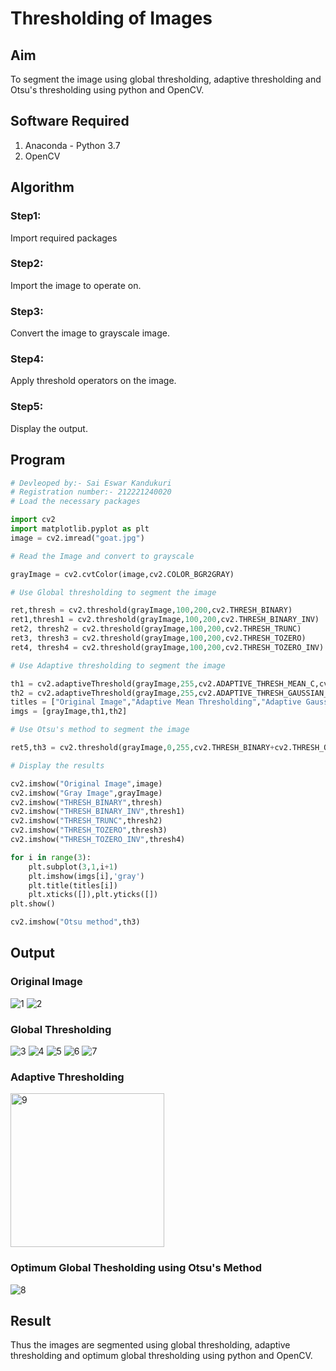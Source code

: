 # Thresholding of Images
## Aim
To segment the image using global thresholding, adaptive thresholding and Otsu's thresholding using python and OpenCV.

## Software Required
1. Anaconda - Python 3.7
2. OpenCV

## Algorithm

### Step1:

Import required packages
<br>

### Step2:

Import the image to operate on.
<br>

### Step3:

Convert the image to grayscale image.
<br>

### Step4:

Apply threshold operators on the image.
<br>

### Step5:

Display the output.
<br>

## Program

```python
# Devleoped by:- Sai Eswar Kandukuri
# Registration number:- 212221240020
# Load the necessary packages

import cv2
import matplotlib.pyplot as plt
image = cv2.imread("goat.jpg")

# Read the Image and convert to grayscale

grayImage = cv2.cvtColor(image,cv2.COLOR_BGR2GRAY)

# Use Global thresholding to segment the image

ret,thresh = cv2.threshold(grayImage,100,200,cv2.THRESH_BINARY)
ret1,thresh1 = cv2.threshold(grayImage,100,200,cv2.THRESH_BINARY_INV)
ret2, thresh2 = cv2.threshold(grayImage,100,200,cv2.THRESH_TRUNC)
ret3, thresh3 = cv2.threshold(grayImage,100,200,cv2.THRESH_TOZERO)
ret4, thresh4 = cv2.threshold(grayImage,100,200,cv2.THRESH_TOZERO_INV)

# Use Adaptive thresholding to segment the image

th1 = cv2.adaptiveThreshold(grayImage,255,cv2.ADAPTIVE_THRESH_MEAN_C,cv2.THRESH_BINARY,11,2)
th2 = cv2.adaptiveThreshold(grayImage,255,cv2.ADAPTIVE_THRESH_GAUSSIAN_C,cv2.THRESH_BINARY,11,2)
titles = ["Original Image","Adaptive Mean Thresholding","Adaptive Gaussian Thresholding"]
imgs = [grayImage,th1,th2]

# Use Otsu's method to segment the image 

ret5,th3 = cv2.threshold(grayImage,0,255,cv2.THRESH_BINARY+cv2.THRESH_OTSU)

# Display the results

cv2.imshow("Original Image",image)
cv2.imshow("Gray Image",grayImage)
cv2.imshow("THRESH_BINARY",thresh)
cv2.imshow("THRESH_BINARY_INV",thresh1)
cv2.imshow("THRESH_TRUNC",thresh2)
cv2.imshow("THRESH_TOZERO",thresh3)
cv2.imshow("THRESH_TOZERO_INV",thresh4)

for i in range(3):
    plt.subplot(3,1,i+1)
    plt.imshow(imgs[i],'gray')
    plt.title(titles[i])
    plt.xticks([]),plt.yticks([])
plt.show()

cv2.imshow("Otsu method",th3)
```
## Output

### Original Image

![1](https://user-images.githubusercontent.com/93427011/169686690-8757051a-edc6-41c4-ab2c-2b02932ef1d5.jpeg)
![2](https://user-images.githubusercontent.com/93427011/169686695-8d9b49b7-918f-4e73-bd25-80c85dbbeed7.jpeg)


### Global Thresholding
![3](https://user-images.githubusercontent.com/93427011/169686705-83ae370c-67d6-4bb5-8f90-44c7f2de9d29.jpeg)
![4](https://user-images.githubusercontent.com/93427011/169686708-48742021-548e-4394-a750-8cd7f1ff0744.jpeg)
![5](https://user-images.githubusercontent.com/93427011/169686714-f522ed81-796d-459e-900c-7fcc7c61e03d.jpeg)
![6](https://user-images.githubusercontent.com/93427011/169686716-a6910cab-1440-4279-bac8-a116cdea6ddf.jpeg)
![7](https://user-images.githubusercontent.com/93427011/169686719-9d1c80d4-49f0-49c7-aa3a-b4660bac818b.jpeg)


### Adaptive Thresholding

<img width="246" alt="9" src="https://user-images.githubusercontent.com/93427011/169686730-d29c9954-f0f3-4ccb-ab37-29ad34dad055.png">


### Optimum Global Thesholding using Otsu's Method

![8](https://user-images.githubusercontent.com/93427011/169686747-ab466843-bfb2-44c9-806c-3fd010c2c275.jpeg)


## Result
Thus the images are segmented using global thresholding, adaptive thresholding and optimum global thresholding using python and OpenCV.
